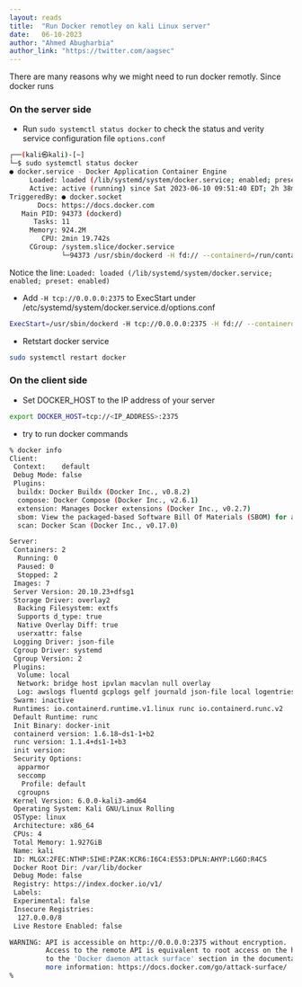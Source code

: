 ```yaml
---
layout: reads
title:  "Run Docker remotley on kali Linux server"
date:   06-10-2023
author: "Ahmed Abugharbia"
author_link: "https://twitter.com/aagsec"
---
```


There are many reasons why we might need to run docker remotly. Since docker runs  

### On the server side

- Run `sudo systemctl status docker` to check the status and verity service configuration file `options.conf`

```bash
┌──(kali㉿kali)-[~]
└─$ sudo systemctl status docker                                     
● docker.service - Docker Application Container Engine
     Loaded: loaded (/lib/systemd/system/docker.service; enabled; preset: enabled)
     Active: active (running) since Sat 2023-06-10 09:51:40 EDT; 2h 38min ago
TriggeredBy: ● docker.socket
       Docs: https://docs.docker.com
   Main PID: 94373 (dockerd)
      Tasks: 11
     Memory: 924.2M
        CPU: 2min 19.742s
     CGroup: /system.slice/docker.service
             └─94373 /usr/sbin/dockerd -H fd:// --containerd=/run/containerd/containerd.sock
```

Notice the line: `Loaded: loaded (/lib/systemd/system/docker.service; enabled; preset: enabled)`

- Add `-H tcp://0.0.0.0:2375` to ExecStart under /etc/systemd/system/docker.service.d/options.conf

```bash
ExecStart=/usr/sbin/dockerd -H tcp://0.0.0.0:2375 -H fd:// --containerd=/run/containerd/containerd.sock $DOCKER_OPTS
```
- Retstart docker service

```bash
sudo systemctl restart docker
```

### On the client side

- Set DOCKER_HOST to the IP address of your server

```bash
export DOCKER_HOST=tcp://<IP_ADDRESS>:2375
```
- try to run docker commands 

```bash
% docker info
Client:
 Context:    default
 Debug Mode: false
 Plugins:
  buildx: Docker Buildx (Docker Inc., v0.8.2)
  compose: Docker Compose (Docker Inc., v2.6.1)
  extension: Manages Docker extensions (Docker Inc., v0.2.7)
  sbom: View the packaged-based Software Bill Of Materials (SBOM) for an image (Anchore Inc., 0.6.0)
  scan: Docker Scan (Docker Inc., v0.17.0)

Server:
 Containers: 2
  Running: 0
  Paused: 0
  Stopped: 2
 Images: 7
 Server Version: 20.10.23+dfsg1
 Storage Driver: overlay2
  Backing Filesystem: extfs
  Supports d_type: true
  Native Overlay Diff: true
  userxattr: false
 Logging Driver: json-file
 Cgroup Driver: systemd
 Cgroup Version: 2
 Plugins:
  Volume: local
  Network: bridge host ipvlan macvlan null overlay
  Log: awslogs fluentd gcplogs gelf journald json-file local logentries splunk syslog
 Swarm: inactive
 Runtimes: io.containerd.runtime.v1.linux runc io.containerd.runc.v2
 Default Runtime: runc
 Init Binary: docker-init
 containerd version: 1.6.18~ds1-1+b2
 runc version: 1.1.4+ds1-1+b3
 init version: 
 Security Options:
  apparmor
  seccomp
   Profile: default
  cgroupns
 Kernel Version: 6.0.0-kali3-amd64
 Operating System: Kali GNU/Linux Rolling
 OSType: linux
 Architecture: x86_64
 CPUs: 4
 Total Memory: 1.927GiB
 Name: kali
 ID: MLGX:2FEC:NTHP:SIHE:PZAK:KCR6:I6C4:ES53:DPLN:AHYP:LG6D:R4CS
 Docker Root Dir: /var/lib/docker
 Debug Mode: false
 Registry: https://index.docker.io/v1/
 Labels:
 Experimental: false
 Insecure Registries:
  127.0.0.0/8
 Live Restore Enabled: false

WARNING: API is accessible on http://0.0.0.0:2375 without encryption.
         Access to the remote API is equivalent to root access on the host. Refer
         to the 'Docker daemon attack surface' section in the documentation for
         more information: https://docs.docker.com/go/attack-surface/
% 
```